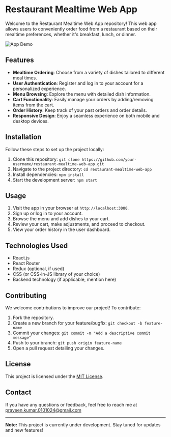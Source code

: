 # Restaurant Mealtime Web App

Welcome to the Restaurant Mealtime Web App repository! This web app allows users to conveniently order food from a restaurant based on their mealtime preferences, whether it's breakfast, lunch, or dinner.

![App Demo](link-to-demo-gif-or-screenshot)

## Features

- **Mealtime Ordering**: Choose from a variety of dishes tailored to different meal times.
- **User Authentication**: Register and log in to your account for a personalized experience.
- **Menu Browsing**: Explore the menu with detailed dish information.
- **Cart Functionality**: Easily manage your orders by adding/removing items from the cart.
- **Order History**: Keep track of your past orders and order details.
- **Responsive Design**: Enjoy a seamless experience on both mobile and desktop devices.

## Installation

Follow these steps to set up the project locally:

1. Clone this repository: `git clone https://github.com/your-username/restaurant-mealtime-web-app.git`
2. Navigate to the project directory: `cd restaurant-mealtime-web-app`
3. Install dependencies: `npm install`
4. Start the development server: `npm start`

## Usage

1. Visit the app in your browser at `http://localhost:3000`.
2. Sign up or log in to your account.
3. Browse the menu and add dishes to your cart.
4. Review your cart, make adjustments, and proceed to checkout.
5. View your order history in the user dashboard.

## Technologies Used

- React.js
- React Router
- Redux (optional, if used)
- CSS (or CSS-in-JS library of your choice)
- Backend technology (if applicable, mention here)

## Contributing

We welcome contributions to improve our project! To contribute:

1. Fork the repository.
2. Create a new branch for your feature/bugfix: `git checkout -b feature-name`
3. Commit your changes: `git commit -m "Add a descriptive commit message"`
4. Push to your branch: `git push origin feature-name`
5. Open a pull request detailing your changes.

## License

This project is licensed under the [MIT License](link-to-license-file).

## Contact

If you have any questions or feedback, feel free to reach me at praveen.kumar.0101024@gmail.com

---

**Note:** This project is currently under development. Stay tuned for updates and new features!

